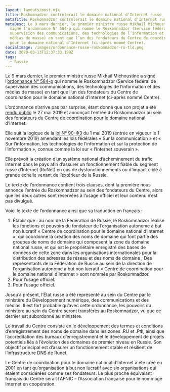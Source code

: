 ```yaml
---
layout: layouts/post.njk
title: Roskomnadzor controlerait le domaine national d'Internet russe
metaTitle: Roskomnadzor controlerait le domaine national d'Internet russe
metaDesc: Le 9 mars dernier, le premier ministre russe Mikhaïl Michoustine a
  signé l’ordonnance N° 584-p qui nomme le Roskomnadzor (Service fédéral de
  supervision des communications, des technologies de l’information et des
  médias de masse) en tant que l’un des fondateurs du Centre de coordination
  pour le domaine national d’Internet (ci-après nommé Centre).
socialImage: /images/ordonnance-russe-roskomnadzor-ru-tld.png
date: 2020-03-13T12:37:33.199Z
tags:
  - Russie
---
```

Le 9 mars dernier, le premier ministre russe Mikhaïl Michoustine a signé l’[ordonnance N° 584-p](http://publication.pravo.gov.ru/Document/View/0001202003110049) qui nomme le Roskomnadzor (Service fédéral de supervision des communications, des technologies de l’information et des médias de masse) en tant que l’un des fondateurs du Centre de coordination pour le domaine national d’Internet (ci-après nommé Centre).

L’ordonnance n’arrive pas par surprise, étant donné que son projet a été [rendu public](https://tass.ru/ekonomika/6477100) le 27 mai 2019 et annonçait l’entrée du Roskomnadzor au sein des fondateurs du Centre de coordination pour le domaine national d’Internet.

Elle suit la logique de la [loi N° 90-ФЗ](http://publication.pravo.gov.ru/Document/View/0001201905010025) du 1 mai 2019 (entrée en vigueur le 1 novembre 2019) amendant les lois fédérales « Sur la communication » et « Sur l’information, les technologies de l’information et sur la protection de l’information », connue comme la loi sur « l’Internet souverain ».

Elle prévoit la création d’un système national d’acheminement du trafic Internet dans le pays afin d’assurer un fonctionnement fiable du segment russe d’Internet (RuNet) en cas de dysfonctionnements ou d’impact ciblé à grande échelle venant de l’extérieur de la Russie.

Le texte de l’ordonnance contient trois clauses, dont la première nous annonce l’entrée du Roskomnadzor au sein des fondateurs du Centre, alors que les deux autres sont réservées à l’usage officiel et leur contenu n’est pas divulgué.

Voici le texte de l’ordonnance ainsi que sa traduction en français :

1. Établir que :
   au nom de la Fédération de Russie, le Roskomnadzor réalise les fonctions et pouvoirs du fondateur de l’organisation autonome à but non lucratif « Centre de coordination pour le domaine national d’Internet », qui coordonne la création des noms de domaine qui font partie des groupes de noms de domaine qui composent la zone du domaine national russe, et qui est le propriétaire enregistré des bases de données de cette zone dans les organisations internationales pour la distribution des adresses de réseau et des noms de domaine ;
   Des représentants de la Fédération de Russie au sein de la direction de l’organisation autonome à but non lucratif « Centre de coordination pour le domaine national d’Internet » sont nommés par Roskomnadzor.  
2. Pour l’usage officiel.  
3. Pour l’usage officiel.

Jusqu’à présent, l’État russe a été représenté au sein du Centre par le ministère du Développement numérique, des communications et des médias. Il est fort probable qu’avec cette ordonnance, les pouvoirs du ministère au sein du Centre seront transférés au Roskomnadzor, vu que ce dernier est subordonné au ministère.

Le travail du Centre consiste en le développement des termes et conditions d’enregistrement des noms de domaine dans les zones .RU et .РФ, ainsi que l’accréditation des bureaux d’enregistrement et le développement de projets potentiels liés à l’évolution des domaines de premier niveau en Russie. Son objectif principal est d’assurer un fonctionnement stable et résilient de l’infrastructure DNS de Runet.

Le Centre de coordination pour le domaine national d’Internet a été créé en 2001 en tant qu’organisation à but non lucratif avec six organisations qui étaient considérées comme ses fondateurs. Le plus proche équivalant français du Centre serait l’AFNIC – l’Association française pour le nommage Internet en coopération.